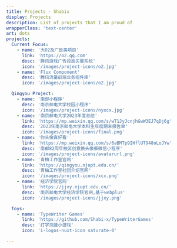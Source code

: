 ```yaml
---
title: Projects - Shabix
display: Projects
description: List of projects that I am proud of
wrapperClass: 'text-center'
art: dots
projects:
  Current Focus:
    - name: '大O2及广告类项目'
      link: 'https://o2.qq.com'
      desc: '腾讯游戏广告投放买量系统'
      icon: '/images/project-icons/o2.jpg'
    - name: 'Flux Component'
      desc: '腾讯流量前端业务组件库'
      icon: '/images/project-icons/o2.jpg'

  Qingyou Project:
    - name: '南邮小程序'
      desc: '南京邮电大学校园小程序'
      icon: '/images/project-icons/nyxcx.jpg'
    - name: '南京邮电大学2023年度总结'
      link: 'https://mp.weixin.qq.com/s/wT1JyJcnjhGwW3EJ7qDj6g'
      desc: '2023年南京邮电大学本科生年度期末报告单'
      icon: '/images/project-icons/final.png'
    - name: '你头像真好看'
      link: 'https://mp.weixin.qq.com/s/6aBMTp9IHflUT948oLoJYw'
      desc: '南邮82周年校区创意换头像框微信小程序'
      icon: '/images/project-icons/avatarurl.png'
    - name: '青柚工作室官网'
      link: 'https://qingyou.njupt.edu.cn/'
      desc: '青柚工作室社团介绍官网'
      icon: '/images/project-icons/xcx.png'
    - name: '经济学院官网'
      link: 'https://jjxy.njupt.edu.cn/'
      desc: '南京邮电大学经济学院官网,基于webplus'
      icon: '/images/project-icons/jjxy.png'

  Toys:
    - name: 'TypeWriter Games'
      link: 'https://github.com/Shabi-x/TypeWriterGames'
      desc: '打字测速小游戏'
      icon: 'i-logos-nuxt-icon saturate-0'

---
```


<!-- @layout-full-width -->
<ListProjects :projects="frontmatter.projects" />

